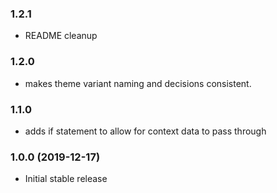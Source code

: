 ### 1.2.1

* README cleanup

### 1.2.0

- makes theme variant naming and decisions consistent.

### 1.1.0

- adds if statement to allow for context data to pass through

### 1.0.0 (2019-12-17)

- Initial stable release
